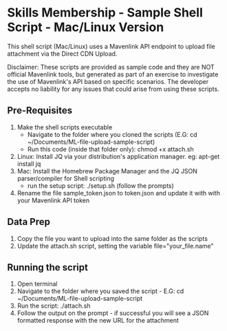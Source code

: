 # Skills Membership - Sample Shell Script - Mac/Linux Version #

This shell script (Mac/Linux) uses a Mavenlink API endpoint to upload file attachment via the Direct CDN Upload.

Disclaimer: These scripts are provided as sample code and they are NOT official Mavenlink tools, but generated as part of an exercise to investigate the use of Mavenlink's API based on specific scenarios. The developer accepts no liability for any issues that could arise from using these scripts.

## Pre-Requisites ##

  1. Make the shell scripts executable
      - Navigate to the folder where you cloned the scripts (E.G: cd ~/Documents/ML-file-upload-sample-script)
      - Run this code (inside that folder only): chmod +x attach.sh
  2. Linux: Install JQ via your distribution's application manager. eg: apt-get install jq
  3. Mac: Install the Homebrew Package Manager and the JQ JSON parser/compiler for Shell scripting
     - run the setup script: ./setup.sh (follow the prompts)
  4. Rename the file sample_token.json to token.json and update it with with your Mavenlink API token

## Data Prep ##

  1. Copy the file you want to upload into the same folder as the scripts
  2. Update the attach.sh script, setting the variable file="your_file.name"

## Running the script ##

  1. Open terminal
  2. Navigate to the folder where you saved the script
    - E.G: cd ~/Documents/ML-file-upload-sample-script
  3. Run the script: ./attach.sh
  4. Follow the output on the prompt - if successful you will see a JSON formatted response with the new URL for the attachment
